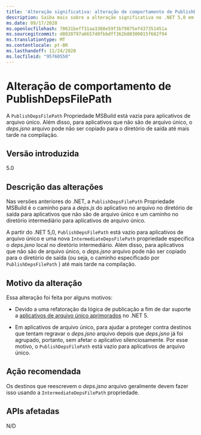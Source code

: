 ```yaml
---
title: 'Alteração significativa: alteração de comportamento de PublishDepsFilePath'
description: Saiba mais sobre a alteração significativa no .NET 5,0 em que a Propriedade MSBuild do PublishDepsFilePath está vazia para aplicativos de arquivo único.
ms.date: 09/17/2020
ms.openlocfilehash: 70631beff31aa3388e59f3b79875ef437351451a
ms.sourcegitcommit: d8020797a6657d0fbbdff362b80300815f682f94
ms.translationtype: MT
ms.contentlocale: pt-BR
ms.lasthandoff: 11/24/2020
ms.locfileid: "95760550"
---
```

# <a name="publishdepsfilepath-behavior-change"></a>Alteração de comportamento de PublishDepsFilePath

A `PublishDepsFilePath` Propriedade MSBuild está vazia para aplicativos de arquivo único. Além disso, para aplicativos que não são de arquivo único, o *deps.jsno* arquivo pode não ser copiado para o diretório de saída até mais tarde na compilação.

## <a name="version-introduced"></a>Versão introduzida

5.0

## <a name="change-description"></a>Descrição das alterações

Nas versões anteriores do .NET, a `PublishDepsFilePath` Propriedade MSBuild é o caminho para a *deps.js* do aplicativo no arquivo no diretório de saída para aplicativos que não são de arquivo único e um caminho no diretório intermediário para aplicativos de arquivo único.

A partir do .NET 5,0, `PublishDepsFilePath` está vazio para aplicativos de arquivo único e uma nova `IntermediateDepsFilePath` propriedade especifica o *deps.jsno* local no diretório intermediário. Além disso, para aplicativos que não são de arquivo único, o *deps.jsno* arquivo pode não ser copiado para o diretório de saída (ou seja, o caminho especificado por `PublishDepsFilePath` ) até mais tarde na compilação.

## <a name="reason-for-change"></a>Motivo da alteração

Essa alteração foi feita por alguns motivos:

- Devido a uma refatoração da lógica de publicação a fim de dar suporte a [aplicativos de arquivo único aprimorados](https://github.com/dotnet/designs/blob/master/accepted/2020/single-file/design.md) no .NET 5.

- Em aplicativos de arquivo único, para ajudar a proteger contra destinos que tentam regravar o *deps.jsno* arquivo depois que *deps.jsno* já foi agrupado, portanto, sem afetar o aplicativo silenciosamente. Por esse motivo, o `PublishDepsFilePath` está vazio para aplicativos de arquivo único.

## <a name="recommended-action"></a>Ação recomendada

Os destinos que reescrevem o *deps.jsno* arquivo geralmente devem fazer isso usando a `IntermediateDepsFilePath` propriedade.

## <a name="affected-apis"></a>APIs afetadas

N/D

<!--

### Affected APIs

Not detectable via API analysis.

### Category

MSBuild

-->
